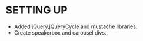 # SETTING UP

- Added jQuery,jQueryCycle and mustache libraries.
- Create speakerbox and carousel divs.